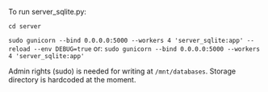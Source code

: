 To run server_sqlite.py:

`cd server`

`sudo gunicorn --bind 0.0.0.0:5000 --workers 4 'server_sqlite:app' --reload --env DEBUG=true`
or:
`sudo gunicorn --bind 0.0.0.0:5000 --workers 4 'server_sqlite:app'`

Admin rights (sudo) is needed for writing at `/mnt/databases`. Storage directory is hardcoded at the moment.
